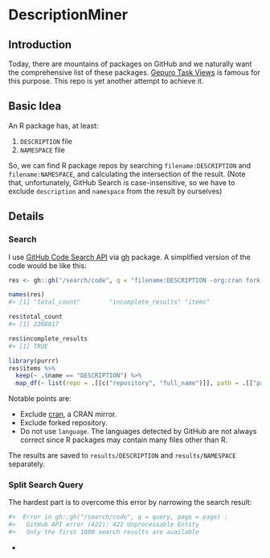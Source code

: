 DescriptionMiner
================

Introduction
------------
Today, there are mountains of packages on GitHub and we naturally want the comprehensive list of these packages. [Gepuro Task Views](http://rpkg.gepuro.net/) is famous for this purpose. This repo is yet another attempt to achieve it.


Basic Idea
----------

An R package has, at least:

1. `DESCRIPTION` file
2. `NAMESPACE` file

So, we can find R package repos by searching `filename:DESCRIPTION` and `filename:NAMESPACE`, and calculating the intersection of the result. (Note that, unfortunately, GitHub Search is case-insensitive, so we have to exclude `description` and `namespace` from the result by ourselves)


Details
-------

### Search

I use [GitHub Code Search API](https://developer.github.com/v3/search/#search-code) via [gh](https://cran.r-project.org/package=gh) package. A simplified version of the code would be like this:

```r
res <- gh::gh("/search/code", q = "filename:DESCRIPTION -org:cran fork:false")

names(res)
#> [1] "total_count"        "incomplete_results" "items"

res$total_count
#> [1] 2208017

res$incomplete_results
#> [1] TRUE

library(purrr)
res$items %>%
  keep(~ .$name == "DESCRIPTION") %>%
  map_df(~ list(repo = .[[c("repository", "full_name")]], path = .[["path"]]))
```

Notable points are:

* Exclude [cran](https://github.com/cran/), a CRAN mirror.
* Exclude forked repository.
* Do not use `language`. The languages detected by GitHub are not always correct since R packages may contain many files other than R.

The results are saved to `results/DESCRIPTION` and `results/NAMESPACE` separately.


### Split Search Query

The hardest part is to overcome this error by narrowing the search result:

```r
#>  Error in gh::gh("/search/code", q = query, page = page) : 
#>   GitHub API error (422): 422 Unprocessable Entity
#>   Only the first 1000 search results are available
```

* 